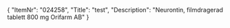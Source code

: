 {
  "ItemNr": "024258",
  "Title": "test",
  "Description": "Neurontin, filmdragerad tablett 800 mg Orifarm AB"
}